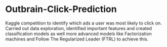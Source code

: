 # Outbrain-Click-Prediction
Kaggle competition to identify which ads a user was most likely to click on. Carried out data exploration, identified important features and created classification models as well more advanced models like Factorization machines and Follow The Regularized Leader (FTRL) to achieve this.
